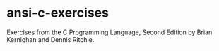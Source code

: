 # ansi-c-exercises
Exercises from the C Programming Language, Second Edition by Brian Kernighan and Dennis Ritchie.
